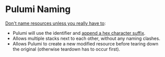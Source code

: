 # Pulumi Naming

[Don't name resources unless you really have to](https://blog.ekik.org/my-experience-migrating-my-infrastructure-from-terraform-to-pulumi):

* Pulumi will use the identifier and [append a hex character suffix](https://www.pulumi.com/docs/troubleshooting/faq/#why-do-resource-names-have-random-hex-character-suffixes).
* Allows multiple stacks next to each other, without any naming clashes.
* Allows Pulumi to create a new modified resource before tearing down the original (otherwise teardown has to occur first).